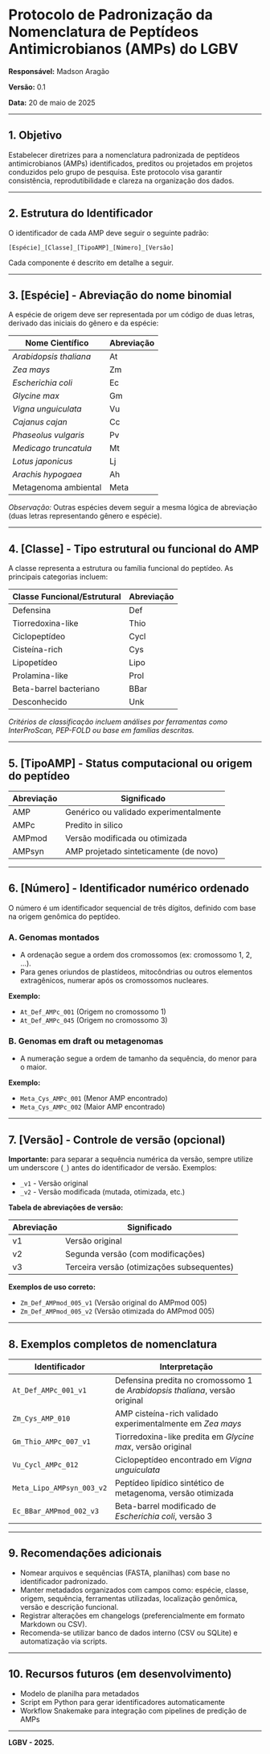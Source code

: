 # Protocolo de Padronização da Nomenclatura de Peptídeos Antimicrobianos (AMPs) do LGBV

**Responsável:** Madson Aragão 

**Versão:** 0.1

**Data:** 20 de maio de 2025

---

## 1. Objetivo

Estabelecer diretrizes para a nomenclatura padronizada de peptídeos antimicrobianos (AMPs) identificados, preditos ou projetados em projetos conduzidos pelo grupo de pesquisa. Este protocolo visa garantir consistência, reprodutibilidade e clareza na organização dos dados.

---

## 2. Estrutura do Identificador

O identificador de cada AMP deve seguir o seguinte padrão:

```
[Espécie]_[Classe]_[TipoAMP]_[Número]_[Versão]
```

Cada componente é descrito em detalhe a seguir.

---

## 3. \[Espécie] - Abreviação do nome binomial

A espécie de origem deve ser representada por um código de duas letras, derivado das iniciais do gênero e da espécie:

| Nome Científico        | Abreviação |
| ---------------------- | ---------- |
| *Arabidopsis thaliana* | At         |
| *Zea mays*             | Zm         |
| *Escherichia coli*     | Ec         |
| *Glycine max*          | Gm         |
| *Vigna unguiculata*    | Vu         |
| *Cajanus cajan*        | Cc         |
| *Phaseolus vulgaris*   | Pv         |
| *Medicago truncatula*  | Mt         |
| *Lotus japonicus*      | Lj         |
| *Arachis hypogaea*     | Ah         |
| Metagenoma ambiental   | Meta       |

*Observação:* Outras espécies devem seguir a mesma lógica de abreviação (duas letras representando gênero e espécie).

---

## 4. \[Classe] - Tipo estrutural ou funcional do AMP

A classe representa a estrutura ou família funcional do peptídeo. As principais categorias incluem:

| Classe Funcional/Estrutural | Abreviação |
| --------------------------- | ---------- |
| Defensina                   | Def        |
| Tiorredoxina-like           | Thio       |
| Ciclopeptídeo               | Cycl       |
| Cisteína-rich               | Cys        |
| Lipopetídeo                 | Lipo       |
| Prolamina-like              | Prol       |
| Beta-barrel bacteriano      | BBar       |
| Desconhecido                | Unk        |

*Critérios de classificação incluem análises por ferramentas como InterProScan, PEP-FOLD ou base em famílias descritas.*

---

## 5. \[TipoAMP] - Status computacional ou origem do peptídeo

| Abreviação | Significado                            |
| ---------- | -------------------------------------- |
| AMP        | Genérico ou validado experimentalmente |
| AMPc       | Predito in silico                      |
| AMPmod     | Versão modificada ou otimizada         |
| AMPsyn     | AMP projetado sinteticamente (de novo) |

---

## 6. \[Número] - Identificador numérico ordenado

O número é um identificador sequencial de três dígitos, definido com base na origem genômica do peptídeo.

### A. Genomas montados

* A ordenação segue a ordem dos cromossomos (ex: cromossomo 1, 2, ...).
* Para genes oriundos de plastídeos, mitocôndrias ou outros elementos extragênicos, numerar após os cromossomos nucleares.

**Exemplo:**

* `At_Def_AMPc_001` (Origem no cromossomo 1)
* `At_Def_AMPc_045` (Origem no cromossomo 3)

### B. Genomas em draft ou metagenomas

* A numeração segue a ordem de tamanho da sequência, do menor para o maior.

**Exemplo:**

* `Meta_Cys_AMPc_001` (Menor AMP encontrado)
* `Meta_Cys_AMPc_002` (Maior AMP encontrado)

---

## 7. \[Versão] - Controle de versão (opcional)

**Importante:** para separar a sequência numérica da versão, sempre utilize um underscore (`_`) antes do identificador de versão. Exemplos:

* `_v1` - Versão original
* `_v2` - Versão modificada (mutada, otimizada, etc.)

**Tabela de abreviações de versão:**

| Abreviação | Significado                                |
| ---------- | ------------------------------------------ |
| v1         | Versão original                            |
| v2         | Segunda versão (com modificações)          |
| v3         | Terceira versão (otimizações subsequentes) |

**Exemplos de uso correto:**

* `Zm_Def_AMPmod_005_v1` (Versão original do AMPmod 005)
* `Zm_Def_AMPmod_005_v2` (Versão otimizada do AMPmod 005)

---

## 8. Exemplos completos de nomenclatura

| Identificador             | Interpretação                                                                |
| ------------------------- | ---------------------------------------------------------------------------- |
| `At_Def_AMPc_001_v1`      | Defensina predita no cromossomo 1 de *Arabidopsis thaliana*, versão original |
| `Zm_Cys_AMP_010`          | AMP cisteína-rich validado experimentalmente em *Zea mays*                   |
| `Gm_Thio_AMPc_007_v1`     | Tiorredoxina-like predita em *Glycine max*, versão original                  |
| `Vu_Cycl_AMPc_012`        | Ciclopeptídeo encontrado em *Vigna unguiculata*                              |
| `Meta_Lipo_AMPsyn_003_v2` | Peptídeo lipídico sintético de metagenoma, versão otimizada                  |
| `Ec_BBar_AMPmod_002_v3`   | Beta-barrel modificado de *Escherichia coli*, versão 3                       |

---

## 9. Recomendações adicionais

* Nomear arquivos e sequências (FASTA, planilhas) com base no identificador padronizado.
* Manter metadados organizados com campos como: espécie, classe, origem, sequência, ferramentas utilizadas, localização genômica, versão e descrição funcional.
* Registrar alterações em changelogs (preferencialmente em formato Markdown ou CSV).
* Recomenda-se utilizar banco de dados interno (CSV ou SQLite) e automatização via scripts.

---

## 10. Recursos futuros (em desenvolvimento)

* Modelo de planilha para metadados
* Script em Python para gerar identificadores automaticamente
* Workflow Snakemake para integração com pipelines de predição de AMPs

---

**LGBV - 2025.**
